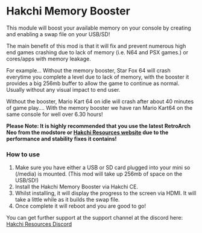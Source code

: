 # Hakchi Memory Booster

This module will boost your available memory on your console by creating and enabling a swap file on your USB/SD!

The main benefit of this mod is that it will fix and prevent numerous high end games crashing due to lack of memory (i.e. N64 and PSX games.) or cores/apps with memory leakage.

For example... Without the memory booster, Star Fox 64 will crash everytime you complete a level due to lack of memory, with the booster it provides a big 256mb buffer to allow the game to continue as normal. Usually without any visual impact to end user.

Without the booster, Mario Kart 64 on idle will crash after about 40 minutes of game play.... With the memory booster we have ran Mario Kart64 on the same console for well over 6.30 hours!

**Please Note: It is highly recommended that you use the latest RetroArch Neo from the modstore or [Hakchi Resources website](http://hakchiresources.com) due to the performance and stability fixes it contains!**

### How to use

1. Make sure you have either a USB or SD card plugged into your mini so (/media) is mounted. (This mod will take up 256mb of space on the USB/SD!)
2. Install the Hakchi Memory Booster via Hakchi CE.
3. Whilst installing, it will display the progress to the screen via HDMI. It will take a little while as it builds the swap file.
4. Once complete it will reboot and you are good to go!

You can get further support at the support channel at the discord here: [Hakchi Resources Discord](https://discord.gg/8gygsrw)
